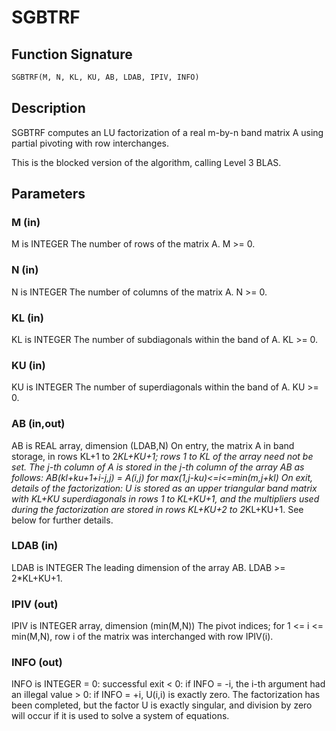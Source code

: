 # SGBTRF

## Function Signature

```fortran
SGBTRF(M, N, KL, KU, AB, LDAB, IPIV, INFO)
```

## Description


 SGBTRF computes an LU factorization of a real m-by-n band matrix A
 using partial pivoting with row interchanges.

 This is the blocked version of the algorithm, calling Level 3 BLAS.

## Parameters

### M (in)

M is INTEGER The number of rows of the matrix A. M >= 0.

### N (in)

N is INTEGER The number of columns of the matrix A. N >= 0.

### KL (in)

KL is INTEGER The number of subdiagonals within the band of A. KL >= 0.

### KU (in)

KU is INTEGER The number of superdiagonals within the band of A. KU >= 0.

### AB (in,out)

AB is REAL array, dimension (LDAB,N) On entry, the matrix A in band storage, in rows KL+1 to 2*KL+KU+1; rows 1 to KL of the array need not be set. The j-th column of A is stored in the j-th column of the array AB as follows: AB(kl+ku+1+i-j,j) = A(i,j) for max(1,j-ku)<=i<=min(m,j+kl) On exit, details of the factorization: U is stored as an upper triangular band matrix with KL+KU superdiagonals in rows 1 to KL+KU+1, and the multipliers used during the factorization are stored in rows KL+KU+2 to 2*KL+KU+1. See below for further details.

### LDAB (in)

LDAB is INTEGER The leading dimension of the array AB. LDAB >= 2*KL+KU+1.

### IPIV (out)

IPIV is INTEGER array, dimension (min(M,N)) The pivot indices; for 1 <= i <= min(M,N), row i of the matrix was interchanged with row IPIV(i).

### INFO (out)

INFO is INTEGER = 0: successful exit < 0: if INFO = -i, the i-th argument had an illegal value > 0: if INFO = +i, U(i,i) is exactly zero. The factorization has been completed, but the factor U is exactly singular, and division by zero will occur if it is used to solve a system of equations.

